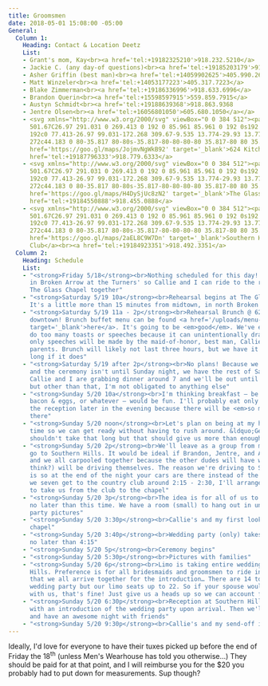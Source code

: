 ```yaml
---
title: Groomsmen
date: 2018-05-01 15:08:00 -05:00
General:
  Column 1:
    Heading: Contact & Location Deetz
    List:
    - Grant's mom, Kay<br><a href='tel:+19182325210'>918.232.5210</a>
    - Jackie C. (any day-of questions)<br><a href='tel:+19185203179'>918.520.3179</a>
    - Asher Griffin (best man)<br><a href='tel:+14059902625'>405.990.2625</a>
    - Matt Winzeler<br><a href='tel:+14053177223'>405.317.7223</a>
    - Blake Zimmerman<br><a href='tel:+19186336996'>918.633.6996</a>
    - Brandon Querin<br><a href='tel:+15598597915'>559.859.7915</a>
    - Austyn Schmidt<br><a href='tel:+19188639368'>918.863.9368
    - Jentre Olsen<br><a href='tel:+16056801050'>605.680.1050</a></a>
    - <svg xmlns="http://www.w3.org/2000/svg" viewBox="0 0 384 512"><path d="M172.268
      501.67C26.97 291.031 0 269.413 0 192 0 85.961 85.961 0 192 0s192 85.961 192
      192c0 77.413-26.97 99.031-172.268 309.67-9.535 13.774-29.93 13.773-39.464 0zM192
      272c44.183 0 80-35.817 80-80s-35.817-80-80-80-80 35.817-80 80 35.817 80 80 80z"/></svg><a
      href='https://goo.gl/maps/JojmvNgWkB92' target='_blank'>624 Kitchen</a><br><a
      href='tel:+19187796333'>918.779.6333</a>
    - <svg xmlns="http://www.w3.org/2000/svg" viewBox="0 0 384 512"><path d="M172.268
      501.67C26.97 291.031 0 269.413 0 192 0 85.961 85.961 0 192 0s192 85.961 192
      192c0 77.413-26.97 99.031-172.268 309.67-9.535 13.774-29.93 13.773-39.464 0zM192
      272c44.183 0 80-35.817 80-80s-35.817-80-80-80-80 35.817-80 80 35.817 80 80 80z"/></svg><a
      href='https://goo.gl/maps/H4DySjUc8zN2' target='_blank'>The Glass Chapel</a><br><a
      href='tel:+19184550888'>918.455.0888</a>
    - <svg xmlns="http://www.w3.org/2000/svg" viewBox="0 0 384 512"><path d="M172.268
      501.67C26.97 291.031 0 269.413 0 192 0 85.961 85.961 0 192 0s192 85.961 192
      192c0 77.413-26.97 99.031-172.268 309.67-9.535 13.774-29.93 13.773-39.464 0zM192
      272c44.183 0 80-35.817 80-80s-35.817-80-80-80-80 35.817-80 80 35.817 80 80 80z"/></svg><a
      href='https://goo.gl/maps/2aEL8C9W7Dn' target='_blank'>Southern Hills Country
      Club</a><br><a href='tel:+19184923351'>918.492.3351</a>
  Column 2:
    Heading: Schedule
    List:
    - "<strong>Friday 5/18</strong><br>Nothing scheduled for this day! I'll be sleeping
      in Broken Arrow at the Turners' so Callie and I can ride to the rehearsal at
      The Glass Chapel together"
    - "<strong>Saturday 5/19 10a</strong><br>Rehearsal begins at The Glass Chapel.
      It's a little more than 15 minutes from midtown, in north Broken Arrow"
    - "<strong>Saturday 5/19 11a - 2p</strong><br>Rehearsal Brunch @ 624 Kitchen in
      downtown! Brunch buffet menu can be found <a href='/uploads/menu--buffet.jpg'
      target='_blank'>here</a>. It's going to be <em>good</em>. We've elected to not
      do too many toasts or speeches because it can unintentionally drag on, SO the
      only speeches will be made by the maid-of-honor, best man, Callie & I, and my
      parents. Brunch will likely not last three hours, but we have it reserved that
      long if it does"
    - "<strong>Saturday 5/19 after 2p</strong><br>No plans! Because we're doing brunch
      and the ceremony isn't until Sunday night, we have the rest of Saturday open.
      Callie and I are grabbing dinner around 7 and we'll be out until probably 10
      but other than that, I'm not obligated to anything else"
    - "<strong>Sunday 5/20 10a</strong><br>I'm thinking breakfast – be it donuts,
      bacon & eggs, or whatever – would be fun. I'll probably eat only breakfast until
      the reception later in the evening because there will be <em>so much</em> food
      there"
    - "<strong>Sunday 5/20 noon</strong><br>Let's plan on being at my house by this
      time so we can get ready without having to rush around. &ldquo;Getting ready&rdquo;
      shouldn't take that long but that should give us more than enough time…"
    - "<strong>Sunday 5/20 2p</strong><br>We'll leave as a group from my house and
      go to Southern Hills. It would be ideal if Brandon, Jentre, and Asher drove,
      and we all carpooled together because the other dudes will have wives who (I
      think?) will be driving themselves. The reason we're driving to Southern Hills
      is so at the end of the night your cars are there instead of the chapel. Once
      we seven get to the country club around 2:15 - 2:30, I'll arrange for someone
      to take us from the club to the chapel"
    - "<strong>Sunday 5/20 3p</strong><br>The idea is for all of us to be at the chapel
      no later than this time. We have a room (small) to hang out in until wedding
      party pictures"
    - "<strong>Sunday 5/20 3:30p</strong><br>Callie's and my first look outside the
      chapel"
    - "<strong>Sunday 5/20 3:40p</strong><br>Wedding party (only) takes pictures until
      no later than 4:15"
    - "<strong>Sunday 5/20 5p</strong><br>Ceremony begins"
    - "<strong>Sunday 5/20 5:30p</strong><br>Pictures with families"
    - "<strong>Sunday 5/20 6p</strong><br>Limo is taking entire wedding party to Southern
      Hills. Preference is for all bridesmaids and groomsmen to ride in the limo so
      that we all arrive together for the introduction… There are 14 total in the
      wedding party but our limo seats up to 22. So if your spouse would like to ride
      with us, that's fine! Just give us a heads up so we can account for them"
    - "<strong>Sunday 5/20 6:30p</strong><br>Reception at Southern Hills kicks off
      with an introduction of the wedding party upon arrival. Then we'll eat, twerk,
      and have an awesome night with friends"
    - "<strong>Sunday 5/20 9:30p</strong><br>Callie's and my send-off in the limo"
---
```


Ideally, I'd love for everyone to have their tuxes picked up before the end of Friday the 18<sup>th</sup> (unless Men's Wearhouse has told you otherwise…) They should be paid for at that point, and I will reimburse you for the $20 you probably had to put down for measurements.
Sup though?